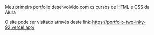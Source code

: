 Meu primeiro portfolio desenvolvido com os cursos de HTML e CSS da Alura

O site pode ser visitado através deste link: https://portfolio-two-inky-92.vercel.app/
